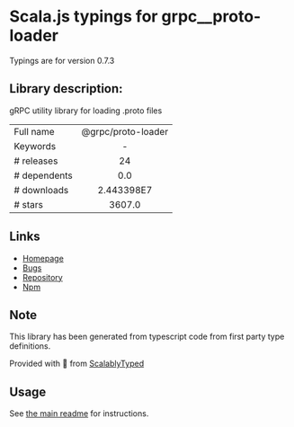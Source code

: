 
# Scala.js typings for grpc__proto-loader

Typings are for version 0.7.3

## Library description:
gRPC utility library for loading .proto files

|                    |                 |
| ------------------ | :-------------: |
| Full name          | @grpc/proto-loader |
| Keywords           | - |
| # releases         | 24 |
| # dependents       | 0.0 |
| # downloads        | 2.443398E7 |
| # stars            | 3607.0 |

## Links
- [Homepage](https://grpc.io/)
- [Bugs](https://github.com/grpc/grpc-node/issues)
- [Repository](https://github.com/grpc/grpc-node)
- [Npm](https://www.npmjs.com/package/%40grpc%2Fproto-loader)
    


## Note
This library has been generated from typescript code from first party type definitions.

Provided with :purple_heart: from [ScalablyTyped](https://github.com/oyvindberg/ScalablyTyped)

## Usage
See [the main readme](../../readme.md) for instructions.


